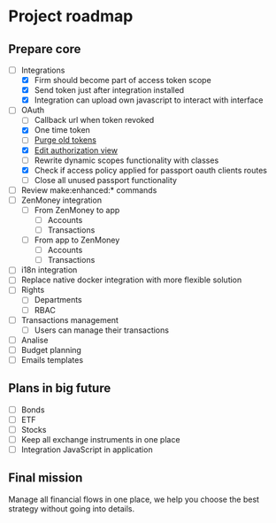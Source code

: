 # Project roadmap

## Prepare core
- [ ] Integrations
  - [x] Firm should become part of access token scope
  - [x] Send token just after integration installed
  - [x] Integration can upload own javascript to interact with interface
- [ ] OAuth
  - [ ] Callback url when token revoked
  - [x] One time token
  - [ ] [Purge old tokens](https://laravel.com/docs/8.x/passport#events)
  - [x] [Edit authorization view](https://laravel.com/docs/8.x/passport#approving-the-request)
  - [ ] Rewrite dynamic scopes functionality with classes
  - [x] Check if access policy applied for passport oauth clients routes
  - [ ] Close all unused passport functionality
- [ ] Review make:enhanced:* commands
- [ ] ZenMoney integration
  - [ ] From ZenMoney to app
    - [ ] Accounts
    - [ ] Transactions
  - [ ] From app to ZenMoney 
    - [ ] Accounts
    - [ ] Transactions
- [ ] i18n integration
- [ ] Replace native docker integration with more flexible solution
- [ ] Rights
  - [ ] Departments
  - [ ] RBAC
- [ ] Transactions management
    - [ ] Users can manage their transactions
- [ ] Analise
- [ ] Budget planning
- [ ] Emails templates

## Plans in big future
- [ ] Bonds
- [ ] ETF
- [ ] Stocks
- [ ] Keep all exchange instruments in one place
- [ ] Integration JavaScript in application

## Final mission

Manage all financial flows in one place,
we help you choose the best strategy
without going into details.
